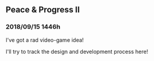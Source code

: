 
## Peace & Progress II

### 2018/09/15 1446h 

I've got a rad video-game idea!

I'll try to track the design and development process here!

<!--

For Peace and Progress, consider making battles as asymmetric mini games.

For instance, weapons and items start up mini-games of varying difficulty and flavor, depending on what they do.

-->

<!--

https://axieinfinity.com


Blockchain Pokémon-like NFTs
Battle, trade, breed, feed? Accessories and items?
They exist whether you interact with them or not
Can they die in battle?
You own them, and can play with them in any game!! They can be with you in Minecraft, card games, etc

I think it would be cool if every eth address automatically starts out with 10 random ones, and people can trade them or whatever.

Holy crap
It would be cool if you could be a gym leader
You would “stake” your team in the gym like Pokemon Go?


-->
